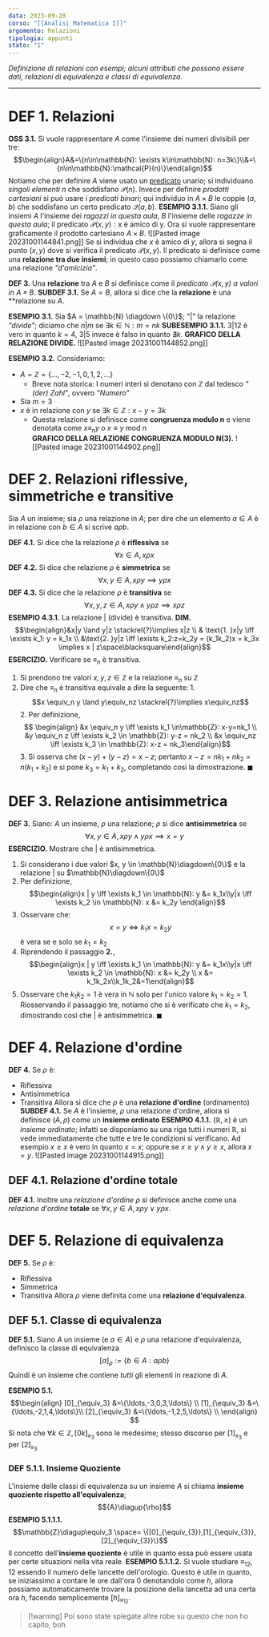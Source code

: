 ```yaml
---
data: 2023-09-28
corso: "[[Analisi Matematica I]]"
argomento: Relazioni
tipologia: appunti
stato: "1"
---
```

*Definizione di relazioni con esempi; alcuni attributi che possono essere dati, relazioni di equivalenza e classi di equivalenza.*
- - -
# DEF 1. Relazioni
**OSS 3.1.** Si vuole rappresentare $A$ come l'insieme dei numeri divisibili per tre: $$\begin{align}A&=\{n\in\mathbb{N}: \exists k\in\mathbb{N}: n=3k\}\\&=\{n\in\mathbb{N}:\mathcal{P}(n)\}\end{align}$$Notiamo che per definire $A$ viene usato un [predicato](Predicati%20e%20Quantificatori) unario; si individuano *singoli elementi n* che soddisfano $\mathcal{P}(n)$.
Invece per definire *prodotti cartesiani* si può usare i *predicati binari*; qui individuo in $A\times B$ le coppie $(a,b)$ che soddisfano un certo predicato $\mathcal{Q}(a,b)$.
**ESEMPIO 3.1.1.**
Siano gli insiemi $A$ l'insieme dei *ragazzi in questa aula*, $B$ l'insieme delle *ragazze in questa aula*; il predicato $\mathcal{P}(x,y): \text{x è amico di y}$. Ora si vuole rappresentare graficamente il prodotto cartesiano $A \times B$.
![[Pasted image 20231001144841.png]]
Se si individua che $x$ è amico di $y$, allora si segna il punto $(x,y)$ dove si verifica il predicato $\mathcal{P}(x,y)$.
Il predicato si definisce come una **relazione tra due insiemi**; in questo caso possiamo chiamarlo come una relazione *"d'amicizia"*.

**DEF 3.** Una **relazione** tra $A$ e $B$ si definisce come il *predicato $\mathcal{P}(x,y)$ a valori in $A \times B$.*
	**SUBDEF 3.1.** Se $A=B$, allora si dice che la **relazione** è una **relazione su $A$.

**ESEMPIO 3.1.**
Sia $A = \mathbb{N} \diagdown \{0\}$; "$|$" la relazione *"divide"*; diciamo che $n | m$ se $\exists k \in \mathbb{N}: m = nk$
	**SUBESEMPIO 3.1.1.** $3|12$ è vero in quanto $k=4$, $3|5$ invece è falso in quanto $\nexists k$.
**GRAFICO DELLA RELAZIONE DIVIDE.**
![[Pasted image 20231001144852.png]]

**ESEMPIO 3.2.** Consideriamo:
- $A = \mathbb{Z} = \{\ldots, -2, -1, 0, 1, 2, \ldots\}$
	- Breve nota storica: I numeri interi si denotano con $\mathbb{Z}$ dal tedesco *"(der) Zahl"*, ovvero *"Numero"*
- Sia $m=3$
- $x$ è in relazione con $y$ se $\exists k \in \mathbb{Z}: x-y=3k$
	- Questa relazione si definisce come **congruenza modulo n** e viene denotata come $x\equiv_{n}y$ o $x \equiv y \text{ mod }n$  
**GRAFICO DELLA RELAZIONE CONGRUENZA MODULO N(3).**
![[Pasted image 20231001144902.png]]

# DEF 2. Relazioni riflessive, simmetriche e transitive
Sia $A$ un insieme; sia $\rho$ una relazione in $A$; per dire che un elemento $a\in A$ è in relazione con $b\in A$ si scrive $a \rho b$.

**DEF 4.1.** Si dice che la relazione $\rho$ è **riflessiva** se $$\forall x \in A, x\rho x$$
**DEF 4.2.** Si dice che relazione $\rho$ è **simmetrica** se $$\forall x,y \in A, x\rho y \implies y \rho x$$
**DEF 4.3.** Si dice che la relazione $\rho$ è **transitiva** se$$\forall x,y,z \in A, x\rho y \land y\rho z \implies x \rho z$$**ESEMPIO 4.3.1.** La relazione $|$ (divide) è transitiva.
	**DIM.** $$\begin{align}&x|y \land y|z \stackrel{?}\implies x|z \\ & \text{1. }x|y \iff \exists k_1: y = k_1x \\ &\text{2. }y|z \iff \exists k_2:z=k_2y = (k_1k_2)x = k_3x \implies x | z\space\blacksquare\end{align}$$
**ESERCIZIO.** Verificare se $\equiv_n$ è transitiva.
1. Si prendono tre valori $x, y, z \in \mathbb{Z}$ e la relazione $\equiv_n \text{ su } \mathbb{Z}$
2. Dire che $\equiv_n$ è transitiva equivale a dire la seguente:
		1. $$x \equiv_n y \land y\equiv_nz \stackrel{?}\implies x\equiv_nz$$
		2. Per definizione, $$ \begin{align} &x \equiv_n y \iff \exists k_1 \in\mathbb{Z}: x-y=nk_1 \\ &y \equiv_n z \iff \exists k_2 \in \mathbb{Z}: y-z = nk_2 \\ &x \equiv_nz \iff \exists k_3 \in \mathbb{Z}: x-z = nk_3\end{align}$$
		3. Si osserva che $(x-y)+(y-z) = x-z$; pertanto $x-z=nk_1+nk_2=n(k_1+k_2)$ e si pone $k_3 = k_1+k_2$, completando così la dimostrazione. $\blacksquare$

# DEF 3. Relazione antisimmetrica
**DEF 3.** Siano: $A$ un insieme, $\rho$ una relazione; $\rho$ si dice **antisimmetrica** se $$\forall x,y\in A, x \rho y \land y\rho x \implies x=y$$
**ESERCIZIO.** Mostrare che $|$ è antisimmetrica.
1. Si considerano i due valori $x, y \in \mathbb{N}\diagdown\{0\}$ e la relazione $|$ su $\mathbb{N}\diagdown\{0\}$
2. Per definizione, $$\begin{align}x | y \iff \exists k_1 \in \mathbb{N}: y &= k_1x\\y|x \iff \exists k_2 \in \mathbb{N}: x &= k_2y \end{align}$$
3. Osservare che: $$x=y \iff k_1x = k_2y $$è vera se e solo se $k_1 = k_2$
4. Riprendendo il passaggio **2.**, $$\begin{align}x | y \iff \exists k_1 \in \mathbb{N}: y &= k_1x\\y|x \iff \exists k_2 \in \mathbb{N}: x &= k_2y \\ x &= k_1k_2x\\k_1k_2&=1\end{align}$$
5. Osservare che $k_1k_2 = 1$ è vera in $\mathbb{N}$ solo per l'unico valore $k_1=k_2=1$. Riosservando il passaggio tre, notiamo che si è verificato che $k_1=k_2$, dimostrando così che $|$ è antisimmetrica. $\blacksquare$ 

# DEF 4. Relazione d'ordine
**DEF 4.** Se $\rho$ è:
- Riflessiva
- Antisimmetrica
- Transitiva
Allora si dice che $\rho$ è una **relazione d'ordine** (ordinamento)
	**SUBDEF 4.1.** Se $A$ è l'insieme, $\rho$ una relazione d'ordine, allora si definisce $(A, \rho)$ come un **insieme ordinato**
	**ESEMPIO 4.1.1.** $(\mathbb{R}, \geq)$ è un *insieme ordinato*; infatti se disponiamo su una riga tutti i numeri $\mathbb{R}$, si vede immediatamente che tutte e tre le condizioni si verificano. Ad esempio $x \geq x$ è vero in quanto $x=x$; oppure se $x\geq y \land y \geq x$, allora $x=y$.
![[Pasted image 20231001144915.png]]
## DEF 4.1. Relazione d'ordine totale
**DEF 4.1.** Inoltre una *relazione d'ordine* $\rho$ si definisce anche come una *relazione d'ordine* **totale** se $\forall x,y \in A, x \rho y \vee y \rho x$.
# DEF 5. Relazione di equivalenza
**DEF 5.** Se $\rho$ è:
- Riflessiva
- Simmetrica
- Transitiva
Allora $\rho$ viene definita come una **relazione d'equivalenza**.

## DEF 5.1. Classe di equivalenza
**DEF 5.1.** Siano $A$ un insieme (e $a \in A$) e $\rho$ una relazione d'equivalenza, definisco la classe di equivalenza $$[a]_{\rho} :=\{b \in A: a \rho b\}$$Quindi è un insieme che contiene *tutti* gli elementi in reazione di $A$.

**ESEMPIO 5.1.** $$\begin{align} [0]_{\equiv_3} &=\{\ldots,-3,0,3,\ldots\} \\ [1]_{\equiv_3} &=\{\ldots,-2,1,4,\ldots\}\\ [2]_{\equiv_3} &=\{\ldots,-1,2,5,\ldots\} \\  \end{align} $$
Si nota che $\forall k \in \mathbb{Z}, [0k]_{\equiv_3}$ sono le medesime; stesso discorso per $[1]_{\equiv_{3}}$ e per $[2]_{\equiv_{3}}$

### DEF 5.1.1. Insieme Quoziente
L'insieme delle classi di equivalenza su un insieme $A$ si chiama **insieme quoziente rispetto all'equivalenza**; $${A}\diagup{\rho}$$
**ESEMPIO 5.1.1.1.** $$\mathbb{Z}\diagup\equiv_3 \space= \{[0]_{\equiv_{3}},[1]_{\equiv_{3}},[2]_{\equiv_{3}}\}$$
Il concetto dell'**insieme quoziente** è utile in quanto essa può essere usata per certe situazioni nella vita reale.
**ESEMPIO 5.1.1.2.** Si vuole studiare $\equiv_{12}$, $12$ essendo il numero delle lancette dell'orologio. Questo è utile in quanto, se iniziassimo a contare le ore dall'ora $0$ denotandolo come $h$, allora possiamo automaticamente trovare la posizione della lancetta ad una certa ora $h$, facendo semplicemente $[h]_{\equiv_{12}}$. 
> [!warning] Poi sono state spiegate altre robe su questo che non ho capito, boh
